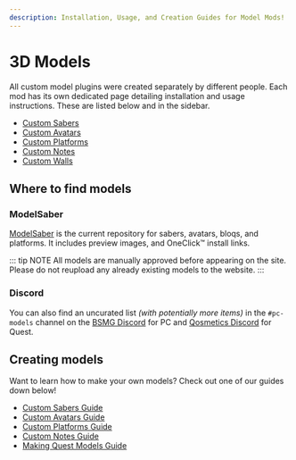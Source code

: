 ```yaml
---
description: Installation, Usage, and Creation Guides for Model Mods!
---
```


# 3D Models
All custom model plugins were created separately by different people. Each mod has its own dedicated page detailing
installation and usage instructions. These are listed below and in the sidebar.

* [Custom Sabers](./custom-sabers.md)
* [Custom Avatars](./custom-avatars.md)
* [Custom Platforms](./custom-platforms.md)
* [Custom Notes](./custom-notes.md)
* [Custom Walls](./custom-walls.md)

## Where to find models

### ModelSaber
[ModelSaber](https://modelsaber.com/) is the current repository for sabers, avatars, bloqs, and platforms.
It includes preview images, and OneClick&trade; install links.

::: tip NOTE
All models are manually approved before appearing on the site.
Please do not reupload any already existing models to the website.
:::

### Discord
You can also find an uncurated list _(with potentially more items)_ in the `#pc-models` channel on the
[BSMG Discord](https://discord.gg/beatsabermods) for PC and [Qosmetics Discord](https://discord.gg/qosmetics) for Quest.

## Creating models
Want to learn how to make your own models? Check out one of our guides down below!

* [Custom Sabers Guide](./sabers-guide.md)
* [Custom Avatars Guide](./avatars-guide.md)
* [Custom Platforms Guide](./platforms-guide.md)
* [Custom Notes Guide](./notes-guide.md)
* [Making Quest Models Guide](https://github.com/RedBrumbler/Qosmetics/wiki)
